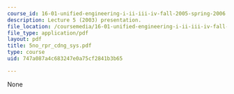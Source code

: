 ```yaml
---
course_id: 16-01-unified-engineering-i-ii-iii-iv-fall-2005-spring-2006
description: Lecture 5 (2003) presentation.
file_location: /coursemedia/16-01-unified-engineering-i-ii-iii-iv-fall-2005-spring-2006/747a087a4c683247e0a75cf2841b3b65_5no_rpr_cdng_sys.pdf
file_type: application/pdf
layout: pdf
title: 5no_rpr_cdng_sys.pdf
type: course
uid: 747a087a4c683247e0a75cf2841b3b65

---
```

None